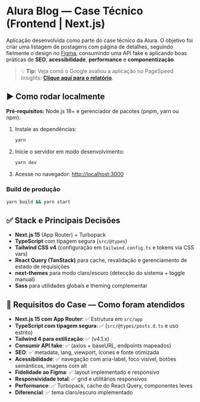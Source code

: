 # Alura Blog — Case Técnico (Frontend | Next.js)

Aplicação desenvolvida como parte do case técnico da Alura. O objetivo foi criar uma listagem de postagens com página de detalhes, seguindo fielmente o design no [Figma](https://www.figma.com/design/MOdixi2zYNtxwNyok05D6W/Desafio-NextJS), consumindo uma API fake e aplicando boas práticas de **SEO**, **acessibilidade**, **performance** e **componentização**.

> :bulb: **Tip:** Veja como o Google avaliou a aplicação no PageSpeed Insights: [**Clique aqui para o relatório**](https://pagespeed.web.dev/analysis/https-alura-blog-vercel-app/glhkr8rcdh?form_factor=desktop).

## ▶️ Como rodar localmente

**Pré-requisitos:** Node.js 18+ e gerenciador de pacotes (pnpm, yarn ou npm).

1. Instale as dependências:

   ```bash
   yarn
   ```

2. Inicie o servidor em modo desenvolvimento:

   ```bash
   yarn dev
   ```

3. Acesse no navegador: [http://localhost:3000](http://localhost:3000)

### Build de produção

```bash
yarn build && yarn start
```

## ✅ Stack e Principais Decisões

- **Next.js 15** (App Router) + Turbopack  
- **TypeScript** com tipagem segura (`src/@types`)  
- **Tailwind CSS v4** (configuração em `tailwind.config.ts` e tokens via CSS vars)  
- **React Query (TanStack)** para cache, revalidação e gerenciamento de estado de requisições  
- **next-themes** para modo claro/escuro (detecção do sistema + toggle manual)  
- **Sass** para utilidades globais e theming complementar

## 🎯 Requisitos do Case — Como foram atendidos

- **Next.js 15 com App Router**: ✅ Estrutura em `src/app`  
- **TypeScript com tipagem segura**: ✅ (`src/@types/posts.d.ts` e uso estrito)  
- **Tailwind 4 para estilização**: ✅ (v4.1.x)  
- **Consumir API fake**: ✅ (axios + baseURL, endpoints mapeados)  
- **SEO**: ✅ metadata, lang, viewport, ícones e fonte otimizada  
- **Acessibilidade**: ✅ navegação com aria-label, foco visível, botões semânticos, imagens com alt  
- **Fidelidade ao Figma**: ✅ layout implementado e responsivo  
- **Responsividade total**: ✅ grid e utilitários responsivos  
- **Performance**: ✅ Turbopack, cache do React Query, componentes leves  
- **Diferencial**: ✅ tema claro/escuro implementado
